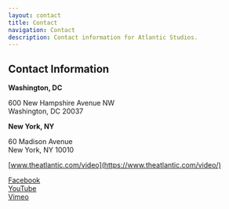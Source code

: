```yaml
---
layout: contact
title: Contact
navigation: Contact
description: Contact information for Atlantic Studios.
---
```

## Contact Information

**Washington, DC**

600 New Hampshire Avenue NW\
Washington, DC 20037  

**New York, NY**

60 Madison Avenue\
New York, NY 10010  

[www.theatlantic.com/video](https://www.theatlantic.com/video/)  

[Facebook](https://www.facebook.com/TheAtlantic/)\
[YouTube](https://www.youtube.com/user/TheAtlantic)\
[Vimeo](https://vimeo.com/atlanticvideos)
